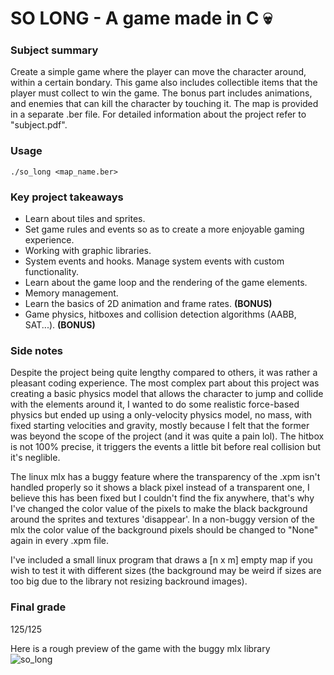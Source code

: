 # SO LONG - A game made in C 💀

<h3>Subject summary</h3>
<p>Create a simple game where the player can move the character around, within a certain bondary. This game also includes collectible items that the player must collect to win the game.
The bonus part includes animations, and enemies that can kill the character by touching it. The map is provided in a separate .ber file. For detailed information about the project refer to "subject.pdf".</p>  

### Usage  
```  
./so_long <map_name.ber>
```  
<h3>Key project takeaways</h3>

- Learn about tiles and sprites.  
- Set game rules and events so as to create a more enjoyable gaming experience.  
- Working with graphic libraries.  
- System events and hooks. Manage system events with custom functionality.  
- Learn about the game loop and the rendering of the game elements.  
- Memory management.
- Learn the basics of 2D animation and frame rates. **(BONUS)**
- Game physics, hitboxes and collision detection algorithms (AABB, SAT...). **(BONUS)**

### Side notes
Despite the project being quite lengthy compared to others, it was rather a pleasant coding experience. The most complex part about this project was creating a basic physics model that allows the character to jump and collide with the elements around it, I wanted to do some realistic force-based physics but ended up using a only-velocity physics model, no mass, with fixed starting velocities and gravity, mostly because I felt that the former was beyond the scope of the project (and it was quite a pain lol). The hitbox is not 100% precise, it triggers the events a little bit before real collision but it's neglible.  

The linux mlx has a buggy feature where the transparency of the .xpm isn't handled properly so it shows a black pixel instead of a transparent one, I believe this has been fixed but I couldn't find the fix anywhere, that's why I've changed the color value of the pixels to make the black background around the sprites and textures 'disappear'. In a non-buggy version of the mlx the color value of the background pixels should be changed to "None" again in every .xpm file.

I've included a small linux program that draws a [n x m] empty map if you wish to test it with different sizes (the background may be weird if sizes are too big due to the library not resizing backround images).
### Final grade
125/125  

Here is a rough preview of the game with the buggy mlx library  
![so_long](https://github.com/user-attachments/assets/738f3c62-cb0e-4334-846f-b411ed70c1ba)


